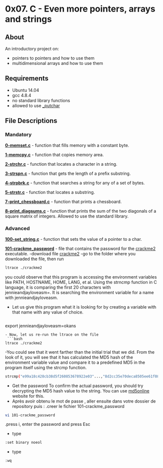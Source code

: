 # 0x07. C - Even more pointers, arrays and strings
## About
An introductory project on:
- pointers to pointers and how to use them
- multidimensional arrays and how to use them
## Requirements
- Ubuntu 14.04
- gcc 4.8.4
- no standard library functions
- allowed to use [_putchar](https://github.com/hounsounon-anselme/_putchar.c/blob/master/_putchar.c)
## File Descriptions
### Mandatory
**[0-memset.c](0-memset.c)** - function that fills memory with a constant byte.

**[1-memcpy.c](1-memcpy.c)** - function that copies memory area.

**[2-strchr.c]()** - function that locates a character in a string.

**[3-strspn.c](3-strspn.c)** - function that gets the length of a prefix substring.

**[4-strpbrk.c](4-strpbrk.c)** - function that searches a string for any of a set of bytes.

**[5-strstr.c](5-strstr.c)** - function that locates a substring.

**[7-print_chessboard.c](7-print_chessboard.c)** - function that prints a chessboard.

**[8-print_diagsums.c](8-print_diagsums.c)** - function that prints the sum of the two diagonals of a square matrix of integers. Allowed to use the standard library.


### Advanced
**[100-set_string.c](100-set_string.c)** - function that sets the value of a pointer to a char.

**[101-crackme_password](101-crackme_password)** - file that contains the password for the [crackme2](https://github.com/holbertonschool/0x06.c) executable.
-download file [crackme2](https://raw.githubusercontent.com/holbertonschool/0x06.c/master/crackme2)
-go to the folder where you downloaded the file, then run 
```bash
ltrace ./crackme2
```
   you could observe that this program is accessing the environment variables like PATH, HOSTNAME, HOME, LANG, et al. Using the strncmp function in C language, it is comparing the first 20 characters with jennieandjayloveasm=. It is searching the environment variable for a name with jennieandjayloveasm.
   
- Let us give this program what it is looking for by creating a variable with that name with any value of choice.
   
  ```bash
export jennieandjayloveasm=okans
```
- Now, let us re-run the ltrace on the file
 ```bash
ltrace ./crackme2
```
-You could see that it went farther than the initial trial that we did.
From the look of it, you will see that it has calculated the MD5 hash of the environment variable value and compare it to a predefined MD5  in the program itself using the strcmp function.
```bash
strcmp("e99a18c428cb38d5f260853678922e03"...,"8d2cc35e70deca8505ee61f089a46ec4"...) = 45
```
- Get the password
To confirm the actual password, you should try decrypting the MD5 hash value to the string. You can use [md5online](https://www.md5online.org/md5-decrypt.html) website for this.
- Après avoir obtenu le mot de passe , aller ensuite dans votre dossier de repository puis :
.creer le fichier 101-crackme_password
```bash
vi 101-crackme_password
```
.press i, enter the password and press Esc
- type
```bash
:set binary noeol
```
- type
```bash
:wq
```
